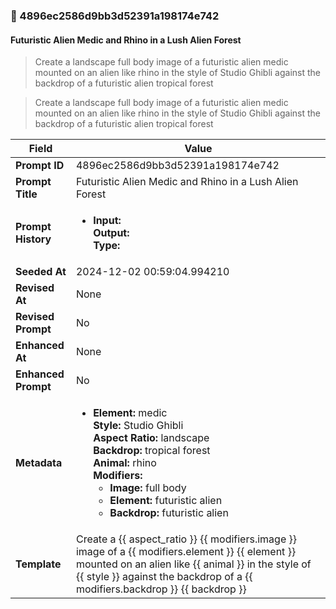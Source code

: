 

### 📜 4896ec2586d9bb3d52391a198174e742

#### Futuristic Alien Medic and Rhino in a Lush Alien Forest

> Create a landscape full body image of a futuristic alien medic mounted on an alien like rhino in the style of Studio Ghibli against the backdrop of a futuristic alien tropical forest

> Create a landscape full body image of a futuristic alien medic mounted on an alien like rhino in the style of Studio Ghibli against the backdrop of a futuristic alien tropical forest

| Field          | Value                                                                                                                                                                      |
|----------------|----------------------------------------------------------------------------------------------------------------------------------------------------------------------------|
| **Prompt ID**  | 4896ec2586d9bb3d52391a198174e742                                                                                                                                                            |
| **Prompt Title**  | Futuristic Alien Medic and Rhino in a Lush Alien Forest                                                                                                                                                            |
| **Prompt History** | <ul><li>**Input:**  <br> **Output:**  <br> **Type:** </li></ul> |
| **Seeded At** | 2024-12-02 00:59:04.994210                                                                                                                                                   |
| **Revised At** | None                                                                                                                                                   |
| **Revised Prompt** | No                                                                                                                                                                      |
| **Enhanced At** | None                                                                                                                                                  |
| **Enhanced Prompt** | No                                                                                                                                                                    |
| **Metadata**   | <ul><li>**Element:** medic <br> **Style:** Studio Ghibli <br> **Aspect Ratio:** landscape <br> **Backdrop:** tropical forest <br> **Animal:** rhino <br> **Modifiers:**<ul><li>**Image:** full body</li><li>**Element:** futuristic alien</li><li>**Backdrop:** futuristic alien</li></ul></li></ul> |
| **Template**   | Create a {{ aspect_ratio }} {{ modifiers.image }} image of a {{ modifiers.element }} {{ element }} mounted on an alien like {{ animal }} in the style of {{ style }} against the backdrop of a {{ modifiers.backdrop }} {{ backdrop }}                                                                                                                                           |


